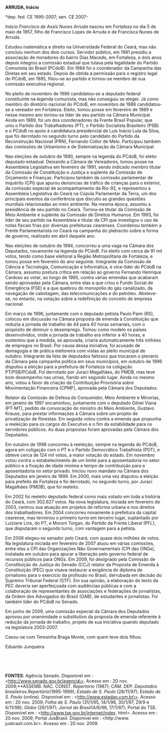 **ARRUDA, Inácio**

\*dep. fed. CE 1995-2007; sen. CE 2007-

*Inácio Francisco de Assis Nunes Arruda* nasceu em Fortaleza no dia 5 de
maio de 1957, filho de Francisco Lopes de Arruda e de Francisca Nunes de
Arruda.

Estudou matemática e direito na Universidade Federal do Ceará, mas não
concluiu nenhum dos dois cursos. Servidor público, em 1981 presidiu a
associação de moradores do bairro Dias Macedo, em Fortaleza, e dois anos
depois integrou a comissão estadual que lutava pela legalidade do
Partido Comunista do Brasil (PCdoB). Em 1984 foi o coordenador da
Campanha das Diretas em seu estado. Depois de obtida a permissão para o
registro legal do PCdoB, em 1985, filiou-se ao partido e tornou-se
membro de sua comissão executiva regional.

No pleito de novembro de 1986 candidatou-se a deputado federal
constituinte na legenda comunista, mas não conseguiu se eleger. Já como
membro do diretório nacional do PCdoB, em novembro de 1988 candidatou-se
a vereador em Fortaleza. Eleito, tomou posse em fevereiro de 1989 e
nesse mesmo ano tornou-se líder de seu partido na Câmara Municipal.
Ainda em 1989, foi um dos coordenadores da Frente Brasil Popular, que
uniu o Partido dos Trabalhadores (PT), o Partido Socialista Brasileiro
(PSB) e o PCdoB no apoio à candidatura presidencial de Luís Inácio Lula
da Silva, que foi derrotado no segundo turno pelo candidato do Partido
da Reconstrução Nacional (PRN), Fernando Collor de Melo. Participou
também das comissões de Urbanismo e de Sistematização da Câmara
Municipal.

Nas eleições de outubro de 1990, sempre na legenda do PCdoB, foi eleito
deputado estadual. Deixando a Câmara de Vereadores, tomou posse na
Assembleia Legislativa em fevereiro de 1991, sendo indicado membro
titular da Comissão de Constituição e Justiça e suplente da Comissão de
Orçamento e Finanças. Participou também da comissão parlamentar de
Inquérito (CPI) que apurou denúncias de tráfico de crianças para o
exterior, da comissão especial de acompanhamento da Rio-92, e
representou a Assembleia Legislativa do Ceará na Cúpula Parlamentar da
Terra, um dos principais eventos da conferência que discutiu as grandes
questões mundiais relacionadas ao meio ambiente. Na mesma época, assumiu
a presidência de seu partido no Ceará. Tornou-se titular da Comissão de
Meio Ambiente e suplente da Comissão de Direitos Humanos. Em 1993, foi
líder de seu partido na Assembleia e titular da CPI que investigou o uso
de notas fiscais frias por diversas prefeituras cearenses. Coordenou
também a Frente Parlamentarista no Ceará na campanha do plebiscito sobre
a forma de governo, realizado em abril daquele ano.

Nas eleições de outubro de 1994, concorreu a uma vaga na Câmara dos
Deputados, novamente na legenda do PCdoB. Foi eleito com cerca de 91 mil
votos, tendo como base eleitoral a Região Metropolitana de Fortaleza, e
tomou posse em fevereiro do ano seguinte. Integrante da Comissão de
Ciência e Tecnologia, Comunicação e Informática, e vice-líder do PCdoB
na Câmara, assumiu postura crítica em relação ao governo Fernando
Henrique Cardoso ao votar, ao longo de 1995, contra várias emendas que
acabaram sendo aprovadas pela Câmara, entre elas a que criou o Fundo
Social de Emergência (FSE) e a que quebrou do monopólio do gás
canalizado, da navegação de cabotagem, das telecomunicações e do
petróleo. Absteve-se, no entanto, na votação sobre a redefinição do
conceito de empresa nacional.

Em março de 1996, juntamente com o deputado petista Paulo Paim (RS),
colocou em discussão na Câmara proposta de emenda à Constituição que
reduzia a jornada de trabalho de 44 para 40 horas semanais, com o
propósito de diminuir o desemprego. Tomou como modelo os países
desenvolvidos, onde a jornada de trabalho era inferior a 40 horas, e
sustentou que a medida, se aprovada, criaria automaticamente três
milhões de empregos no Brasil. Por causa dessa iniciativa, foi acusado
de demagogia e de prática eleitoreira com vistas ao pleito municipal de
outubro. Integrante da lista de deputados faltosos que trocaram o
plenário da Câmara pela campanha política em seus municípios, em outubro
de 1996 disputou a eleição para a prefeitura de Fortaleza na coligação
PT/PSB/PCdoB. Foi derrotado por Juraci Magalhães, do PMDB, mas teve bom
desempenho nas urnas, fiando em segundo lugar. Ainda no mesmo ano, votou
a favor da criação da Contribuição Provisória sobre Movimentação
Financeira (CPMF), aprovada pela Câmara dos Deputados.

Relator da Comissão de Defesa do Consumidor, Meio Ambiente e Minorias,
em janeiro de 1997 encaminhou, juntamente com o deputado Gilnei Viana
(PT-MT), pedido de convocação do ministro do Meio Ambiente, Gustavo
Krause, para prestar informações à Câmara sobre um projeto de
privatização de florestas. Em seguida votou contra a emenda que propunha
a reeleição para os cargos do Executivo e o fim da estabilidade para os
servidores públicos. As duas propostas foram aprovadas pela Câmara dos
Deputados.

Em outubro de 1998 concorreu à reeleição, sempre na legenda do PCdoB,
agora em coligação com o PT e o Partido Democrático Trabalhista (PDT), e
obteve cerca de 124 mil votos, a maior votação do estado. Em novembro
votou contra o estabelecimento de um limite para a aposentadoria no
setor público e a fixação de idade mínima e tempo de contribuição para a
aposentadoria no setor privado. Iniciou novo mandato na Câmara dos
Deputados em janeiro de 1999. Em 2000, mais uma vez disputou a eleição
para prefeito de Fortaleza e foi derrotado, no segundo turno, por Juraci
Magalhães (PMDB), que foi reeleito.

Em 2002 foi reeleito deputado federal como mais votado em toda a
história do Ceará, com 302.627 votos. Na nova legislatura, iniciada em
fevereiro de 2003, centrou sua atuação em projetos de reforma urbana e
nos direitos dos trabalhadores. Em 2004 concorreu novamente à prefeitura
da capital cearense, mas terminou o primeiro turno em terceiro lugar,
suplantado por Luiziane Lins, do PT, e Moroni Torgan, do Partido da
Frente Liberal (PFL), que disputaram o segundo turno, com vantagem para
a petista.

Em 2006 elegeu-se senador pelo Ceará, com quase dois milhões de votos.
Na legislatura iniciada em fevereiro de 2007 atuou em várias comissões,
entre elas a CPI das Organizações Não Governamentais (CPI das ONGs),
instalada em outubro para apurar a liberação pelo governo federal de
recursos públicos para ONGs. Em 2009, foi designado pela Comissão de
Constituição de Justiça do Senado (CCJ) relator da Proposta de Emenda à
Constituição (PEC) que visava restaurar a exigência do diploma de
jornalismo para o exercício da profissão no Brasil, derrubada em decisão
do Supremo Tribunal Federal (STF). Em sua opinião, a elaboração do texto
da PEC deveria ser aperfeiçoada com audiências públicas e com a
colaboração de representantes de associações e federações de
jornalistas, da Ordem dos Advogados do Brasil (OAB), de estudantes e
jornalistas. Foi também líder do PCdoB no Senado.

Em junho de 2009, uma comissão especial da Câmara dos Deputados aprovou
por unanimidade o substitutivo da proposta de emenda referente à redução
da jornada de trabalho, projeto de sua iniciativa quando deputado na
legislatura 2003-2007.

Casou-se com Teresinha Braga Monte, com quem teve dois filhos.

Eduardo Junqueira

 

 

**FONTES**: Agência Senado. Disponível em :
\<http://www.senado.gov.br/agencia\>. Acesso em : 20 nov. 2009;**ASSEMB.
NAC. CONST. *Repertório* (1987); CÂM. DEP. *Deputados
brasileiros.*Repertório**(1995-1999); *Estado de S. Paulo* (28/11/97);
*Estado de S. Paulo* (online). Disponível em :
\<http://www.estadao.com.br\>. Acesso em : 20 nov. 2009; *Folha de S.
Paulo* (31/1/95, 14/1/96, 30/1/97, 29/9 e 6/11/98); *Globo* (29/1/97);
*Jornal do Brasil*(4/6/96, 17/1/97); Portal do TSE. Disponível em :
\<http://www.tse.gov.br/internet/index. html\>. Acesso em : 20 nov.
2009; Portal JusBrasil. Disponível em : \<http://www.
jusbrasil.com.br\>. Acesso em : 20 nov. 2009.

 
